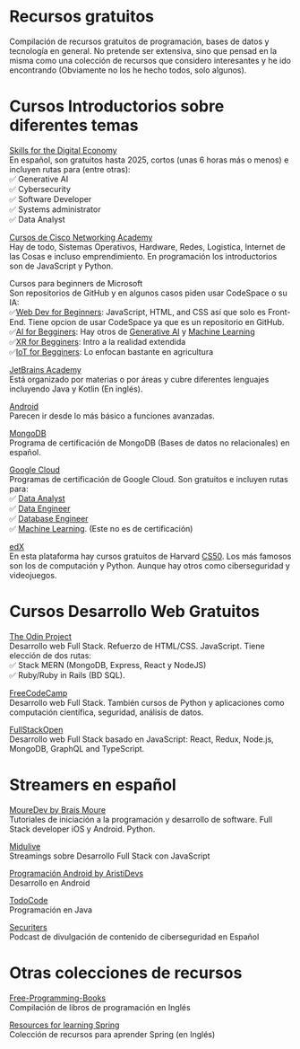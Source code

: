 # Recursos gratuitos
Compilación de recursos gratuitos de programación, bases de datos y tecnología en general. No pretende ser extensiva, sino que pensad en la misma como una colección de recursos que considero interesantes y he ido encontrando (Obviamente no los he hecho todos, solo algunos).

# Cursos Introductorios sobre diferentes temas
[Skills for the Digital Economy](https://opportunity.linkedin.com/skills-for-in-demand-jobs) <br>
En español, son gratuitos hasta 2025, cortos (unas 6 horas más o menos) e incluyen rutas para (entre otras):<br>
✅ Generative AI<br>
✅ Cybersecurity<br>
✅ Software Developer<br>
✅ Systems administrator<br>
✅ Data Analyst<br>

[Cursos de Cisco Networking Academy](https://skillsforall.com/catalog?category=course&language=es-xl)<br>
Hay de todo, Sistemas Operativos, Hardware, Redes, Logistica, Internet de las Cosas e incluso emprendimiento.
En programación los introductorios son de JavaScript y Python.

Cursos para beginners de Microsoft<br>
Son repositorios de GitHub y en algunos casos piden usar CodeSpace o su IA:<br>
✅[Web Dev for Beginners](https://microsoft.github.io/Web-Dev-For-Beginners/#/): JavaScript, HTML, and CSS así que solo es Front-End. Tiene opcion de usar CodeSpace ya que es un repositorio en GitHub.<br>
✅[AI for Begginers](https://github.com/microsoft/ai-for-beginners): Hay otros de [Generative AI](https://github.com/microsoft/generative-ai-for-beginners/) y [Machine Learning](https://github.com/microsoft/ML-For-Beginners?tab=readme-ov-file#readme)<br>
✅[XR for Begginers](https://github.com/microsoft/xr-development-for-beginners): Intro a la realidad extendida<br>
✅[IoT for Begginers](https://github.com/microsoft/IoT-For-Beginners): Lo enfocan bastante en agricultura<br>

[JetBrains Academy](https://academy.jetbrains.com/)<br>
Está organizado por materias o por áreas y cubre diferentes lenguajes incluyendo Java y Kotlin (En inglés).

[Android](https://developer.android.com/courses?hl=es-419)<br>
Parecen ir desde lo más básico a funciones avanzadas.

[MongoDB](https://sites.google.com/mongodb.com/certification-program-spain/programa)<br>
Programa de certificación de MongoDB  (Bases de datos no relacionales) en español.

[Google Cloud](https://www.cloudskillsboost.google/paths)<br>
Programas de certificación de Google Cloud. Son gratuitos e incluyen rutas para: <br>
✅ [Data Analyst](https://cloud.google.com/training/data-engineering-and-analytics?hl=es-419#data-analyst-learning-path)<br>
✅ [Data Engineer](https://cloud.google.com/training/data-engineering-and-analytics?hl=es-419#data-engineer-learning-path)<br>
✅ [Database Engineer](https://cloud.google.com/training/data-engineering-and-analytics?hl=es-419#database-engineer-learning-path)<br>
✅ [Machine Learning](https://www.cloudskillsboost.google/paths/17). (Este no es de certificación)

[edX](https://learning.edx.org/)<br>
En esta plataforma hay cursos gratuitos de Harvard [CS50](https://pll.harvard.edu/catalog?keywords=cs50). Los más famosos son los de computación y Python. 
Aunque hay otros como ciberseguridad y videojuegos.

# Cursos Desarrollo Web Gratuitos
[The Odin Project](https://www.theodinproject.com/) <br>
Desarrollo web Full Stack. Refuerzo de HTML/CSS. JavaScript. Tiene elección de dos rutas: <br>
✅ Stack MERN (MongoDB, Express, React y NodeJS) <br>
✅ Ruby/Ruby in Rails (BD SQL).<br>

[FreeCodeCamp](https://www.freecodecamp.org/learn/) <br>
Desarrollo web Full Stack. También cursos de Python y aplicaciones como computación científica, seguridad, análisis de datos.

[FullStackOpen](https://fullstackopen.com/en/)<br> 
Desarrollo web Full Stack basado en JavaScript: React, Redux, Node.js, MongoDB, GraphQL and TypeScript.



# Streamers en español
[MoureDev by Brais Moure](https://www.youtube.com/@mouredev) <br>
Tutoriales de iniciación a la programación y desarrollo de software. Full Stack developer iOS y Android. Python.

[Midulive](https://www.youtube.com/@midulive)<br>
Streamings sobre Desarrollo Full Stack con JavaScript 

[Programación Android by AristiDevs](https://www.youtube.com/@AristiDevs)<br>
Desarrollo en Android

[TodoCode](https://www.youtube.com/@TodoCode)<br>
Programación en Java

[Securiters](https://www.youtube.com/@Securiters)<br>
Podcast de divulgación de contenido de ciberseguridad en Español

# Otras colecciones de recursos
[Free-Programming-Books](https://github.com/EbookFoundation/free-programming-books)<br>
Compilación de libros de programación en Inglés

[Resources for learning Spring](https://github.com/spring-office-hours/resources-learning-spring)<br> 
Colección de recursos para aprender Spring (en Inglés)
